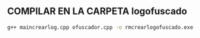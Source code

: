 ## COMPILAR EN LA CARPETA logofuscado

```bash
g++ maincrearlog.cpp ofuscador.cpp -o rmcrearlogofuscado.exe
```
